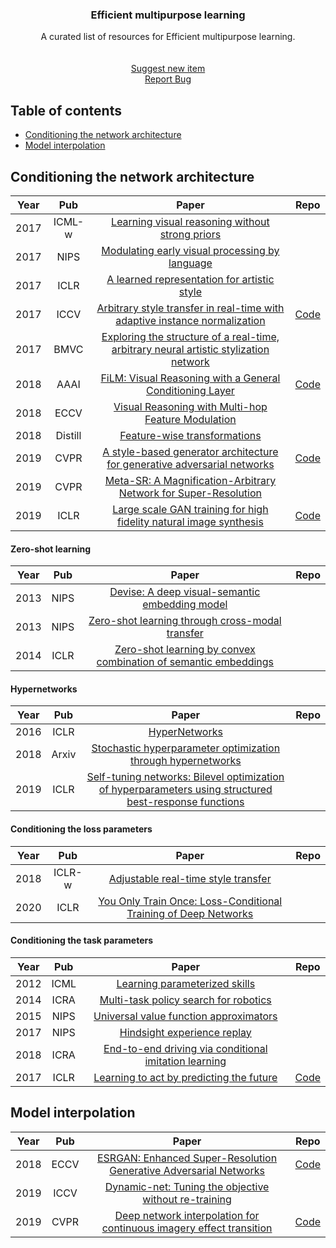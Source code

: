 <!-- PROJECT LOGO -->
<p align="center">
  <h3 align="center">Efficient multipurpose learning</h3>
  <p align="center">A curated list of resources for Efficient multipurpose learning. 
    <br />
    <br />
    <br />
    <a href="https://github.com/subeeshvasu/Awsome-efficient-multipurpose-learning/pulls/new">Suggest new item</a>
    <br />
    <a href="https://github.com/subeeshvasu/Awsome-efficient-multipurpose-learning/issues/new">Report Bug</a>
  </p>
</p>

## Table of contents

- [Conditioning the network architecture](#conditioning-the-network-architecture)
- [Model interpolation](#model-interpolation)

## Conditioning the network architecture
|Year|Pub|Paper|Repo|
|:---:|:---:|:---:|:---:|
|2017|ICML-w|[Learning visual reasoning without strong priors](https://arxiv.org/abs/1707.03017)||
|2017|NIPS|[Modulating early visual processing by language](https://arxiv.org/abs/1707.00683)||
|2017|ICLR|[A learned representation for artistic style](https://arxiv.org/abs/1610.07629)|
|2017|ICCV|[Arbitrary style transfer in real-time with adaptive instance normalization](https://arxiv.org/abs/1703.06868)|[Code](https://github.com/xunhuang1995/AdaIN-style)|
|2017|BMVC|[Exploring the structure of a real-time, arbitrary neural artistic stylization network](https://arxiv.org/abs/1705.06830)||
|2018|AAAI|[FiLM: Visual Reasoning with a General Conditioning Layer](https://arxiv.org/abs/1709.07871)|[Code](https://github.com/ethanjperez/film)|
|2018|ECCV|[Visual Reasoning with Multi-hop Feature Modulation](https://arxiv.org/abs/1808.04446)||
|2018|Distill|[Feature-wise transformations](https://distill.pub/2018/feature-wise-transformations/)||
|2019|CVPR|[A style-based generator architecture for generative adversarial networks](https://arxiv.org/abs/1812.04948)|[Code](https://github.com/NVlabs/stylegan)|
|2019|CVPR|[Meta-SR: A Magnification-Arbitrary Network for Super-Resolution](https://arxiv.org/abs/1903.00875)||
|2019|ICLR|[Large scale GAN training for high fidelity natural image synthesis](https://arxiv.org/abs/1809.11096)|[Code](https://github.com/sxhxliang/BigGAN-pytorch)|

#### Zero-shot learning
|Year|Pub|Paper|Repo|
|:---:|:---:|:---:|:---:|
|2013|NIPS|[Devise: A deep visual-semantic embedding model](https://static.googleusercontent.com/media/research.google.com/en//pubs/archive/41473.pdf)||
|2013|NIPS|[Zero-shot learning through cross-modal transfer](https://arxiv.org/abs/1301.3666)||
|2014|ICLR|[Zero-shot learning by convex combination of semantic embeddings](https://arxiv.org/abs/1312.5650)||

#### Hypernetworks
|Year|Pub|Paper|Repo|
|:---:|:---:|:---:|:---:|
|2016|ICLR|[HyperNetworks](https://arxiv.org/abs/1609.09106)
|2018|Arxiv|[Stochastic hyperparameter optimization through hypernetworks](https://arxiv.org/abs/1802.09419)||
|2019|ICLR|[Self-tuning networks: Bilevel optimization of hyperparameters using structured best-response functions](https://arxiv.org/abs/1903.03088)||

#### Conditioning the loss parameters
|Year|Pub|Paper|Repo|
|:---:|:---:|:---:|:---:|
|2018|ICLR-w|[Adjustable real-time style transfer](https://arxiv.org/abs/1811.08560)|
|2020|ICLR|[You Only Train Once: Loss-Conditional Training of Deep Networks](https://openreview.net/forum?id=HyxY6JHKwr)|

#### Conditioning the task parameters
|Year|Pub|Paper|Repo|
|:---:|:---:|:---:|:---:|
|2012|ICML|[Learning parameterized skills](https://arxiv.org/abs/1206.6398)||
|2014|ICRA|[Multi-task policy search for robotics](https://rse-lab.cs.washington.edu/papers/multi-task-icra-14.pdf)||
|2015|NIPS|[Universal value function approximators](http://proceedings.mlr.press/v37/schaul15.pdf)||
|2017|NIPS|[Hindsight experience replay](https://arxiv.org/abs/1707.01495)||
|2018|ICRA|[End-to-end driving via conditional imitation learning](https://arxiv.org/abs/1710.02410)||
|2017|ICLR|[Learning to act by predicting the future](https://arxiv.org/abs/1611.01779)|[Code](https://github.com/intel-isl/DirectFuturePrediction)|

## Model interpolation
|Year|Pub|Paper|Repo|
|:---:|:---:|:---:|:---:|
|2018|ECCV|[ESRGAN: Enhanced Super-Resolution Generative Adversarial Networks](https://arxiv.org/pdf/1809.00219.pdf)|[Code](https://github.com/xinntao/ESRGAN)|
|2019|ICCV|[Dynamic-net: Tuning the objective without re-training](https://arxiv.org/abs/1811.08760)||
|2019|CVPR|[Deep network interpolation for continuous imagery effect transition](https://arxiv.org/abs/1811.10515)|[Code](https://github.com/xinntao/DNI)|
